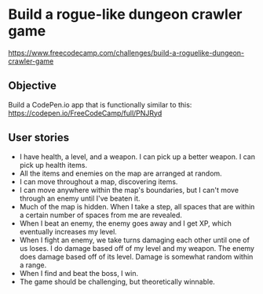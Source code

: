 # Build a rogue-like dungeon crawler game
https://www.freecodecamp.com/challenges/build-a-roguelike-dungeon-crawler-game
## Objective
Build a CodePen.io app that is functionally similar to this: https://codepen.io/FreeCodeCamp/full/PNJRyd
## User stories
+ I have health, a level, and a weapon. I can pick up a better weapon. I can pick up health items.
+ All the items and enemies on the map are arranged at random.
+ I can move throughout a map, discovering items.
+ I can move anywhere within the map's boundaries, but I can't move through an enemy until I've beaten it.
+ Much of the map is hidden. When I take a step, all spaces that are within a certain number of spaces from me are revealed.
+ When I beat an enemy, the enemy goes away and I get XP, which eventually increases my level.
+ When I fight an enemy, we take turns damaging each other until one of us loses. I do damage based off of my level and my weapon. The enemy does damage based off of its level. Damage is somewhat random within a range.
+ When I find and beat the boss, I win.
+ The game should be challenging, but theoretically winnable.
